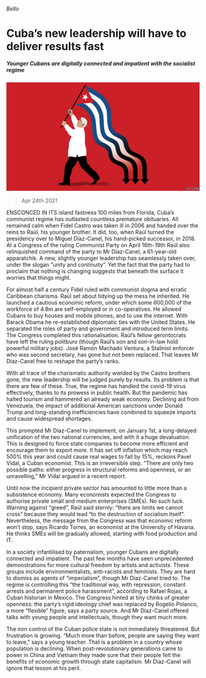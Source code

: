 ###### Bello

# Cuba’s new leadership will have to deliver results fast 

##### Younger Cubans are digitally connected and impatient with the socialist regime 

![image](images/20210424_AMD001_0.jpg) 

> Apr 24th 2021 

ENSCONCED IN ITS island fastness 100 miles from Florida, Cuba’s communist regime has outlasted countless premature obituaries. All remained calm when Fidel Castro was taken ill in 2006 and handed over the reins to Raúl, his younger brother. It did, too, when Raúl turned the presidency over to Miguel Díaz-Canel, his hand-picked successor, in 2018. At a Congress of the ruling Communist Party on April 16th-19th Raúl also relinquished command of the party to Mr Díaz-Canel, a 61-year-old apparatchik. A new, slightly younger leadership has seamlessly taken over, under the slogan “unity and continuity”. Yet the fact that the party had to proclaim that nothing is changing suggests that beneath the surface it worries that things might.

For almost half a century Fidel ruled with communist dogma and erratic Caribbean charisma. Raúl set about tidying up the mess he inherited. He launched a cautious economic reform, under which some 600,000 of the workforce of 4.8m are self-employed or in co-operatives. He allowed Cubans to buy houses and mobile phones, and to use the internet. With Barack Obama he re-established diplomatic ties with the United States. He separated the roles of party and government and introduced term limits. The Congress completed this rationalisation. Raúl’s fellow gerontocrats have left the ruling politburo (though Raúl’s son and son-in-law hold powerful military jobs). José Ramón Machado Ventura, a Stalinist enforcer who was second secretary, has gone but not been replaced. That leaves Mr Díaz-Canel free to reshape the party’s ranks.


With all trace of the charismatic authority wielded by the Castro brothers gone, the new leadership will be judged purely by results. Its problem is that there are few of these. True, the regime has handled the covid-19 virus effectively, thanks to its prowess in public health. But the pandemic has halted tourism and hammered an already weak economy. Declining aid from Venezuela, the impact of additional American sanctions under Donald Trump and long-standing inefficiencies have combined to squeeze imports and cause widespread shortages.

This prompted Mr Díaz-Canel to implement, on January 1st, a long-delayed unification of the two national currencies, and with it a huge devaluation. This is designed to force state companies to become more efficient and encourage them to export more. It has set off inflation which may reach 500% this year and could cause real wages to fall by 15%, reckons Pavel Vidal, a Cuban economist. This is an irreversible step. “There are only two possible paths: either progress in structural reforms and openness, or an unravelling,” Mr Vidal argued in a recent report.

Until now the incipient private sector has amounted to little more than a subsistence economy. Many economists expected the Congress to authorise private small and medium enterprises (SMEs). No such luck. Warning against “greed”, Raúl said sternly: “there are limits we cannot cross” because they would lead “to the destruction of socialism itself”. Nevertheless, the message from the Congress was that economic reform won’t stop, says Ricardo Torres, an economist at the University of Havana. He thinks SMEs will be gradually allowed, starting with food production and IT.

In a society infantilised by paternalism, younger Cubans are digitally connected and impatient. The past few months have seen unprecedented demonstrations for more cultural freedom by artists and activists. These groups include environmentalists, anti-racists and feminists. They are hard to dismiss as agents of “imperialism”, though Mr Díaz-Canel tried to. The regime is controlling this “the traditional way, with repression, constant arrests and permanent police harassment”, according to Rafael Rojas, a Cuban historian in Mexico. The Congress hinted at tiny chinks of greater openness: the party’s rigid ideology chief was replaced by Rogelio Polanco, a more “flexible” figure, says a party source. And Mr Díaz-Canel offered talks with young people and intellectuals, though they want much more.

The iron control of the Cuban police state is not immediately threatened. But frustration is growing. “Much more than before, people are saying they want to leave,” says a young teacher. That is a problem in a country whose population is declining. When post-revolutionary generations came to power in China and Vietnam they made sure that their people felt the benefits of economic growth through state capitalism. Mr Díaz-Canel will ignore that lesson at his peril.

